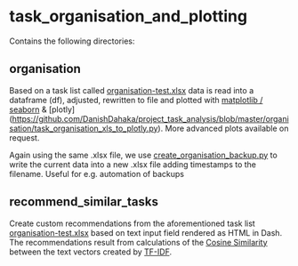 # task_organisation_and_plotting

Contains the following directories:

## organisation
Based on a task list called [organisation-test.xlsx](https://github.com/DanishDahaka/project_task_analysis/blob/master/organisation/organisation-test.xlsx) data is read into a dataframe (df), adjusted, rewritten to file and plotted with [matplotlib / seaborn](https://github.com/DanishDahaka/project_task_analysis/blob/master/organisation/task_organisation_xls_to_plt_with_sns.py) & [plotly] (https://github.com/DanishDahaka/project_task_analysis/blob/master/organisation/task_organisation_xls_to_plotly.py).
More advanced plots available on request.

Again using the same .xlsx file, we use [create_organisation_backup.py](https://github.com/DanishDahaka/project_task_analysis/blob/master/organisation/create_organisation_backup.py) to write the current data into a new .xlsx file adding timestamps to the filename. Useful for e.g. automation of backups

## recommend_similar_tasks
Create custom recommendations from the aforementioned task list [organisation-test.xlsx](https://github.com/DanishDahaka/project_task_analysis/blob/master/organisation/organisation-test.xlsx) based on text input field rendered as HTML in Dash. The recommendations result from calculations of the [Cosine Similarity](https://en.wikipedia.org/wiki/Cosine_similarity) between the text vectors created by [TF-IDF](https://en.wikipedia.org/wiki/Tf–idf).
